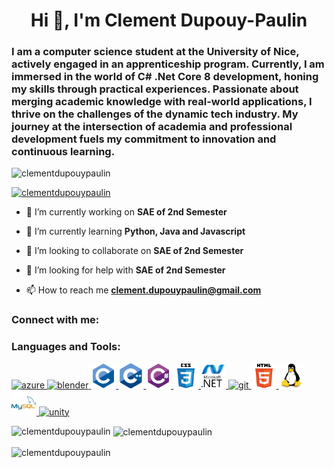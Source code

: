 <h1 align="center">Hi 👋, I'm Clement Dupouy-Paulin</h1>
<h3 align="left">
I am a computer science student at the University of Nice, actively engaged in an apprenticeship program. Currently, I am immersed in the world of C# .Net Core 8 development, honing my skills through practical experiences. Passionate about merging academic knowledge with real-world applications, I thrive on the challenges of the dynamic tech industry. My journey at the intersection of academia and professional development fuels my commitment to innovation and continuous learning.
</h3>

<p align="left"> <img src="https://komarev.com/ghpvc/?username=clementdupouypaulin&label=Profile%20views&color=0e75b6&style=flat" alt="clementdupouypaulin" /> </p>

<p align="left"> <a href="https://github.com/ryo-ma/github-profile-trophy"><img src="https://github-profile-trophy.vercel.app/?username=clementdupouypaulin" alt="clementdupouypaulin" /></a> </p>

- 🔭 I’m currently working on **SAE of 2nd Semester**

- 🌱 I’m currently learning **Python, Java and Javascript**

- 👯 I’m looking to collaborate on **SAE of 2nd Semester**

- 🤝 I’m looking for help with **SAE of 2nd Semester**

- 📫 How to reach me **clement.dupouypaulin@gmail.com**

<h3 align="left">Connect with me:</h3>
<p align="left">
</p>

<h3 align="left">Languages and Tools:</h3>
<p align="left"> <a href="https://azure.microsoft.com/en-in/" target="_blank" rel="noreferrer"> <img src="https://www.vectorlogo.zone/logos/microsoft_azure/microsoft_azure-icon.svg" alt="azure" width="40" height="40"/> </a> <a href="https://www.blender.org/" target="_blank" rel="noreferrer"> <img src="https://download.blender.org/branding/community/blender_community_badge_white.svg" alt="blender" width="40" height="40"/> </a> <a href="https://www.cprogramming.com/" target="_blank" rel="noreferrer"> <img src="https://raw.githubusercontent.com/devicons/devicon/master/icons/c/c-original.svg" alt="c" width="40" height="40"/> </a> <a href="https://www.w3schools.com/cpp/" target="_blank" rel="noreferrer"> <img src="https://raw.githubusercontent.com/devicons/devicon/master/icons/cplusplus/cplusplus-original.svg" alt="cplusplus" width="40" height="40"/> </a> <a href="https://www.w3schools.com/cs/" target="_blank" rel="noreferrer"> <img src="https://raw.githubusercontent.com/devicons/devicon/master/icons/csharp/csharp-original.svg" alt="csharp" width="40" height="40"/> </a> <a href="https://www.w3schools.com/css/" target="_blank" rel="noreferrer"> <img src="https://raw.githubusercontent.com/devicons/devicon/master/icons/css3/css3-original-wordmark.svg" alt="css3" width="40" height="40"/> </a> <a href="https://dotnet.microsoft.com/" target="_blank" rel="noreferrer"> <img src="https://raw.githubusercontent.com/devicons/devicon/master/icons/dot-net/dot-net-original-wordmark.svg" alt="dotnet" width="40" height="40"/> </a> <a href="https://git-scm.com/" target="_blank" rel="noreferrer"> <img src="https://www.vectorlogo.zone/logos/git-scm/git-scm-icon.svg" alt="git" width="40" height="40"/> </a> <a href="https://www.w3.org/html/" target="_blank" rel="noreferrer"> <img src="https://raw.githubusercontent.com/devicons/devicon/master/icons/html5/html5-original-wordmark.svg" alt="html5" width="40" height="40"/> </a> <a href="https://www.linux.org/" target="_blank" rel="noreferrer"> <img src="https://raw.githubusercontent.com/devicons/devicon/master/icons/linux/linux-original.svg" alt="linux" width="40" height="40"/> </a> <a href="https://www.mysql.com/" target="_blank" rel="noreferrer"> <img src="https://raw.githubusercontent.com/devicons/devicon/master/icons/mysql/mysql-original-wordmark.svg" alt="mysql" width="40" height="40"/> </a> <a href="https://unity.com/" target="_blank" rel="noreferrer"> <img src="https://www.vectorlogo.zone/logos/unity3d/unity3d-icon.svg" alt="unity" width="40" height="40"/> </a> </p>

<p><img align="left" src="https://github-readme-stats.vercel.app/api/top-langs?username=clementdupouypaulin&show_icons=true&locale=en&layout=compact" alt="clementdupouypaulin" /></p>

<p>&nbsp;<img align="center" src="https://github-readme-stats.vercel.app/api?username=clementdupouypaulin&show_icons=true&locale=en" alt="clementdupouypaulin" /></p>

<p><img align="center" src="https://github-readme-streak-stats.herokuapp.com/?user=clementdupouypaulin&" alt="clementdupouypaulin" /></p>

